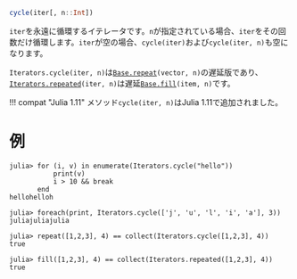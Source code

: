```julia
cycle(iter[, n::Int])
```

`iter`を永遠に循環するイテレータです。`n`が指定されている場合、`iter`をその回数だけ循環します。`iter`が空の場合、`cycle(iter)`および`cycle(iter, n)`も空になります。

`Iterators.cycle(iter, n)`は[`Base.repeat`](@ref)`(vector, n)`の遅延版であり、[`Iterators.repeated`](@ref)`(iter, n)`は遅延[`Base.fill`](@ref)`(item, n)`です。

!!! compat "Julia 1.11"
    メソッド`cycle(iter, n)`はJulia 1.11で追加されました。


# 例

```jldoctest
julia> for (i, v) in enumerate(Iterators.cycle("hello"))
           print(v)
           i > 10 && break
       end
hellohelloh

julia> foreach(print, Iterators.cycle(['j', 'u', 'l', 'i', 'a'], 3))
juliajuliajulia

julia> repeat([1,2,3], 4) == collect(Iterators.cycle([1,2,3], 4))
true

julia> fill([1,2,3], 4) == collect(Iterators.repeated([1,2,3], 4))
true
```
